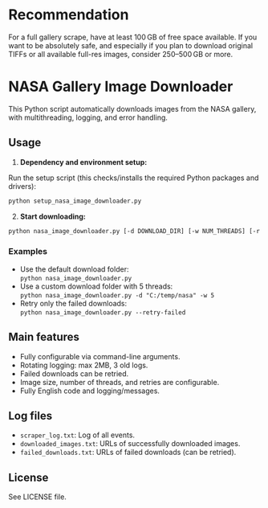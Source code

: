 # Recommendation
For a full gallery scrape, have at least 100 GB of free space available.
If you want to be absolutely safe, and especially if you plan to download original TIFFs or all available full-res images, consider 250–500 GB or more.

# NASA Gallery Image Downloader

This Python script automatically downloads images from the NASA gallery, with multithreading, logging, and error handling.

## Usage

1. **Dependency and environment setup:**

Run the setup script (this checks/installs the required Python packages and drivers):

```sh
python setup_nasa_image_downloader.py
```

2. **Start downloading:**

```sh
python nasa_image_downloader.py [-d DOWNLOAD_DIR] [-w NUM_THREADS] [-r RETRIES] [--min-size PIXELS] [--retry-failed]
```

### Examples

- Use the default download folder:  
  `python nasa_image_downloader.py`
- Use a custom download folder with 5 threads:  
  `python nasa_image_downloader.py -d "C:/temp/nasa" -w 5`
- Retry only the failed downloads:  
  `python nasa_image_downloader.py --retry-failed`

## Main features

- Fully configurable via command-line arguments.
- Rotating logging: max 2MB, 3 old logs.
- Failed downloads can be retried.
- Image size, number of threads, and retries are configurable.
- Fully English code and logging/messages.

## Log files

- `scraper_log.txt`: Log of all events.
- `downloaded_images.txt`: URLs of successfully downloaded images.
- `failed_downloads.txt`: URLs of failed downloads (can be retried).

## License

See LICENSE file.
